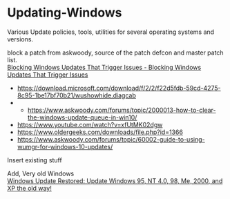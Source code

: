 # Updating-Windows

Various Update policies, tools, utilities for several operating systems and versions.

block a patch from askwoody, source of the patch defcon and master patch list.<br>
[Blocking Windows Updates That Trigger Issues - Blocking Windows Updates That Trigger Issues](https://blockapatch.com/)
* https://download.microsoft.com/download/f/2/2/f22d5fdb-59cd-4275-8c95-1be17bf70b21/wushowhide.diagcab
* * https://www.askwoody.com/forums/topic/2000013-how-to-clear-the-windows-update-queue-in-win10/
* https://www.youtube.com/watch?v=xfUtMK02dgw
* https://www.oldergeeks.com/downloads/file.php?id=1366
* https://www.askwoody.com/forums/topic/60002-guide-to-using-wumgr-for-windows-10-updates/

Insert existing stuff

Add, Very old Windows<br>
[Windows Update Restored: Update Windows 95, NT 4.0, 98, Me, 2000, and XP the old way!](http://windowsupdaterestored.com/)
